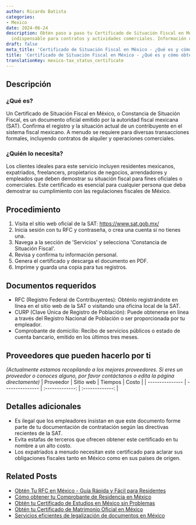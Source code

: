 ```yaml
---
author: Ricardo Batista
categories:
- Mexico
date: 2024-06-24
description: Obtén paso a paso tu Certificado de Situación Fiscal en México. Requisito
  indispensable para contratos y actividades comerciales. Información clara y precisa.
draft: false
meta_title: 'Certificado de Situación Fiscal en México - ¿Qué es y cómo obtenerlo?'
title: 'Certificado de Situación Fiscal en México - ¿Qué es y cómo obtenerlo?'
translationKey: mexico-tax_status_certificate
---
```



## Descripción
### ¿Qué es?
Un Certificado de Situación Fiscal en México, o Constancia de Situación Fiscal, es un documento oficial emitido por la autoridad fiscal mexicana (SAT). Confirma el registro y la situación actual de un contribuyente en el sistema fiscal mexicano. A menudo se requiere para diversas transacciones formales, incluyendo contratos de alquiler y operaciones comerciales.

### ¿Quién lo necesita?
Los clientes ideales para este servicio incluyen residentes mexicanos, expatriados, freelancers, propietarios de negocios, arrendadores y empleados que deben demostrar su situación fiscal para fines oficiales o comerciales. Este certificado es esencial para cualquier persona que deba demostrar su cumplimiento con las regulaciones fiscales de México.

## Procedimiento

1. Visita el sitio web oficial de la SAT: https://www.sat.gob.mx/
2. Inicia sesión con tu RFC y contraseña, o crea una cuenta si no tienes una.
3. Navega a la sección de 'Servicios' y selecciona 'Constancia de Situación Fiscal'.
4. Revisa y confirma tu información personal.
5. Genera el certificado y descarga el documento en PDF.
6. Imprime y guarda una copia para tus registros.

## Documentos requeridos

- RFC (Registro Federal de Contribuyentes): Obténlo registrándote en línea en el sitio web de la SAT o visitando una oficina local de la SAT.
- CURP (Clave Única de Registro de Población): Puede obtenerse en línea a través del Registro Nacional de Población o ser proporcionada por tu empleador.
- Comprobante de domicilio: Recibo de servicios públicos o estado de cuenta bancario, emitido en los últimos tres meses.

## Proveedores que pueden hacerlo por ti
_(Actualmente estamos recopilando a los mejores proveedores. Si eres un proveedor o conoces alguno, por favor contáctanos o edita la página directamente)_
| Proveedor        |     Sitio web     |     Tiempos    |       Costo      |
| --------------- | --------------- |  :-------------: | :-------------: |

## Detalles adicionales

- Es ilegal que los empleadores insistan en que este documento forme parte de tu documentación de contratación según las directivas recientes de la SAT.
- Evita estafas de terceros que ofrecen obtener este certificado en tu nombre a un alto costo.
- Los expatriados a menudo necesitan este certificado para aclarar sus obligaciones fiscales tanto en México como en sus países de origen.
## Related Posts

- [Obtén Tu RFC en México - Guía Rápida y Fácil para Residentes](https://tramitit.com/es/guides/mexico/inscripción_al_rfc/)
- [Cómo obtener tu Comprobante de Residencia en México](https://tramitit.com/es/guides/mexico/carta_de_residencia/)
- [Obtén tu Certificado de Estudios en México sin Problemas](https://tramitit.com/es/guides/mexico/certificado_de_estudios/)
- [Obtén tu Certificado de Matrimonio Oficial en México](https://tramitit.com/es/guides/mexico/acta_de_matrimonio/)
- [Servicios eficientes de legalización de documentos en México](https://tramitit.com/es/guides/mexico/legalización_de_documentos/)